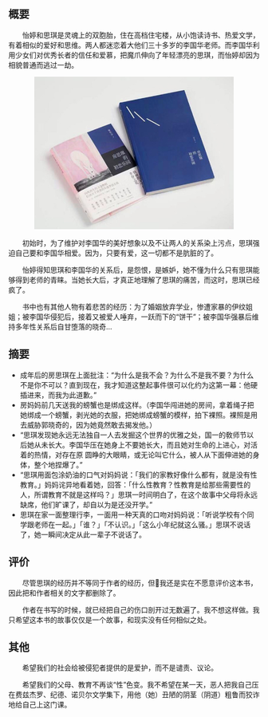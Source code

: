 

## 概要
&#8195;&#8195;怡婷和思琪是灵魂上的双胞胎，住在高档住宅楼，从小饱读诗书、热爱文学，有着相似的爱好和思维。两人都迷恋着大他们三十多岁的李国华老师。而李国华利用少女们对优秀长者的信任和爱慕，把魔爪伸向了年轻漂亮的思琪，而怡婷却因为相貌普通而逃过一劫。

<p align="center">
<img src="./source/房思琪的初恋乐园.jpeg" alt="《房思琪的初恋乐园》" width="400"/>
</p>

&#8195;&#8195;初始时，为了维护对李国华的美好想象以及不让两人的关系染上污点，思琪强迫自己要和李国华相爱。因为，只要有爱，这一切都不是肮脏的了。

&#8195;&#8195;怡婷得知思琪和李国华的关系后，是怨恨，是嫉妒，她不懂为什么只有思琪能够得到老师的青睐。当她长大后，才真正地理解了思琪的痛苦，而这时，思琪已经疯了。

&#8195;&#8195;书中也有其他人物有着悲苦的经历：为了婚姻放弃学业，惨遭家暴的伊纹姐姐；被李国华侵犯后，接着又被爱人唾弃，一跃而下的“饼干”；被李国华强暴后维持多年性关系后自甘堕落的晓奇...

## 摘要
- 成年后的房思琪在上面批注：“为什么是我不会？为什么不是我不要？为什么不是你不可以？直到现在，我才知道这整起事件很可以化约为这第一幕：他硬插进来，而我为此道歉。”
- 房妈妈前几天送我的螃蟹也是绑成这样。（李国华闯进她的房间，拿着绳子把她绑成一个螃蟹，剥光她的衣服，把她绑成螃蟹的模样，拍下裸照。裸照是用去威胁郭晓奇的，因为她竟然敢去揭发他。）
- “思琪发现她永远无法独自一人去发掘这个世界的优雅之处，国一的敎师节以后她从未长大。李国华压在她身上不要她长大，而且她对生命的上进心，对活着的热情，对存在原 圆睁的大眼睛，或无论叫它什么，被人从下面伸进她的身体，整个地捏爆了。”
- “思琪用面包涂奶油的口气对妈妈说：「我们的家教好像什么都有，就是没有性教育。」妈妈诧异地看着她，回答：「什么性教育？性教育是给那些需要性的人，所谓教育不就是这样吗？」思琪一时间明白了，在这个故事中父母将永远缺席，他们旷课了，却自以为是还没开学。” 
- 思琪在家一面整理行李，一面用一种天真的口吻对妈妈说：「听说学校有个同学跟老师在一起。」「谁？」「不认识。」「这么小年纪就这么骚。」思琪不说话了，她一瞬间决定从此一辈子不说话了。


<!-- ## 作者
<p align="center">
<img src="./img/林奕含.jpeg" alt="《林奕含" width="400"/>

作者出生医学世家，从小热爱文学、阅读、写作，曾是台南唯一一个在升大学测验中获得满分的学生。年少是遭其师长性侵，罹患抑郁，需定期到精神医院接受治疗，曾三次自杀未遂。26岁，上吊身亡。

## 评价
我实在不愿意评价这本书，因为我只希望这本书的故事仅仅是一个故事，和现实没有任何相似之处。

<p align="center">
<img src="./img/林奕含_wiki_1.png" alt="From W
iki" width="600"/>

书中思琪的父母描写次数屈指可数。在事情发生之后，聪明的思琪曾试探着求助于父母，只是母亲的一句“性教育是给那些需要性的人”，让扑腾的思琪沉溺在黑暗中。最后，只能寄希望于和李国华的感情是书中描述的爱。 -->

## 评价
&#8195;&#8195;尽管思琪的经历并不等同于作者的经历，但我还是实在不愿意评价这本书，因此把和作者相关的文字都删除了。

&#8195;&#8195;作者在书写的时候，就已经把自己的伤口剖开过无数遍了。我不想这样做。我只希望这本书的故事仅仅是一个故事，和现实没有任何相似之处。

## 其他
&#8195;&#8195;希望我们的社会给被侵犯者提供的是爱护，而不是谴责、议论。

&#8195;&#8195;希望我们的父母、教育不再谈“性”色变。我不希望在某一天，恶人把我自己压在费兹杰罗、纪德、诺贝尔文学集下，用他（她）丑陋的阴茎（阴道）粗鲁而狡诈地给自己上这门课。